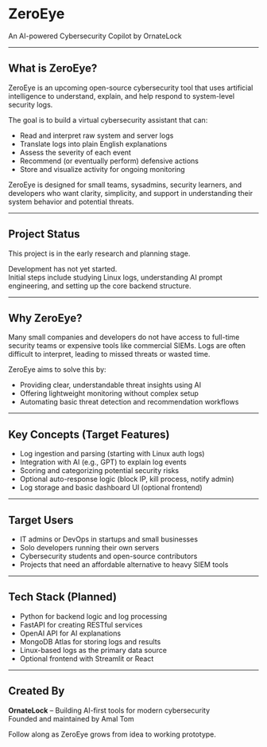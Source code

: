 # ZeroEye  
An AI-powered Cybersecurity Copilot by OrnateLock

---

## What is ZeroEye?

ZeroEye is an upcoming open-source cybersecurity tool that uses artificial intelligence to understand, explain, and help respond to system-level security logs.

The goal is to build a virtual cybersecurity assistant that can:

- Read and interpret raw system and server logs
- Translate logs into plain English explanations
- Assess the severity of each event
- Recommend (or eventually perform) defensive actions
- Store and visualize activity for ongoing monitoring

ZeroEye is designed for small teams, sysadmins, security learners, and developers who want clarity, simplicity, and support in understanding their system behavior and potential threats.

---

## Project Status

This project is in the early research and planning stage.

Development has not yet started.  
Initial steps include studying Linux logs, understanding AI prompt engineering, and setting up the core backend structure.

---

## Why ZeroEye?

Many small companies and developers do not have access to full-time security teams or expensive tools like commercial SIEMs. Logs are often difficult to interpret, leading to missed threats or wasted time.

ZeroEye aims to solve this by:

- Providing clear, understandable threat insights using AI
- Offering lightweight monitoring without complex setup
- Automating basic threat detection and recommendation workflows

---

## Key Concepts (Target Features)

- Log ingestion and parsing (starting with Linux auth logs)
- Integration with AI (e.g., GPT) to explain log events
- Scoring and categorizing potential security risks
- Optional auto-response logic (block IP, kill process, notify admin)
- Log storage and basic dashboard UI (optional frontend)

---

## Target Users

- IT admins or DevOps in startups and small businesses
- Solo developers running their own servers
- Cybersecurity students and open-source contributors
- Projects that need an affordable alternative to heavy SIEM tools

---

## Tech Stack (Planned)

- Python for backend logic and log processing
- FastAPI for creating RESTful services
- OpenAI API for AI explanations
- MongoDB Atlas for storing logs and results
- Linux-based logs as the primary data source
- Optional frontend with Streamlit or React

---

## Created By

**OrnateLock** – Building AI-first tools for modern cybersecurity  
Founded and maintained by Amal Tom

Follow along as ZeroEye grows from idea to working prototype.

